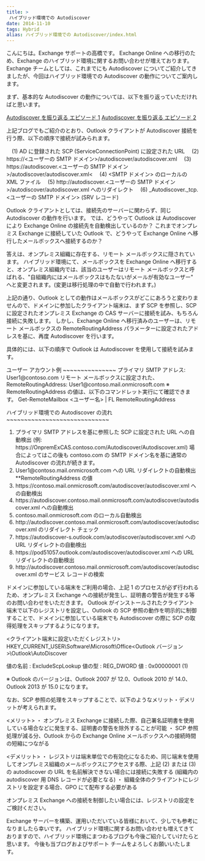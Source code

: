 ```yaml
---
title: >
 ハイブリッド環境での Autodiscover
date: 2014-11-10
tags: Hybrid
alias: ハイブリッド環境での Autodiscover/index.html
---
```

こんにちは。Exchange サポートの高橋です。
Exchange Online への移行のため、Exchange のハイブリッド環境に関するお問い合わせが増えております。
Exchange チームとしては、これまでにも Autodiscover についてご紹介してきましたが、今回はハイブリッド環境での Autodiscover の動作についてご案内します。

まず、基本的な Autodiscover の動作については、以下を振り返っていただければと思います。

[Autodiscover を振り返る エピソード 1](/blog/Reflecting-on-Autodiscover-Episode-1)
[Autodiscover を振り返る エピソード 2](/blog/Reflecting-on-Autodiscover-Episode-2)

上記ブログでもご紹介のとおり、Outlook クライアントが Autodiscover 接続を行う際、以下の順序で接続が試みられます。

　(1) AD に登録された SCP (ServiceConnectionPoint) に設定された URL
　(2) https://<ユーザーの SMTP ドメイン>/autodiscover/autodiscover.xml
　(3) https&#58;//autodiscover.<ユーザーの SMTP ドメイン>/autodiscover/autodiscover.xml<
　(4) <SMTP ドメイン> のローカルの XML ファイル
　(5) http&#58;//autodiscover.<ユーザーの SMTP ドメイン>/autodiscover/autodiscover.xml へのリダイレクト
　(6) _Autodiscover._tcp.<ユーザーの SMTP ドメイン> (SRV レコード)

Outlook クライアントとしては、接続先のサーバーに関わらず、同じ Autodiscover の動作を行います。
では、どうやって Outlook は Autodiscover により Exchange Online の接続先を自動検出しているのか？
これまでオンプレミス Exchange に接続していた Outlook で、どうやって Exchange Online へ移行したメールボックスへ接続するのか？

答えは、オンプレミス組織に存在する、リモート メールボックスに隠されています。
ハイブリッド環境にて、メールボックスを Exchange Online へ移行すると、オンプレミス組織内では、該当のユーザーはリモート メールボックスと呼ばれる、"自組織内にはメールボックスはもたないがメールが有効なユーザー" へと変更されます。(変更は移行処理の中で自動で行われます。)

上記の通り、Outlook としての動作はメールボックスがどこにあろうと変わりませんので、ドメインに参加したクライアント端末は、まず SCP を参照し、SCP に設定されたオンプレミス Exchange の CAS サーバーに接続を試み、もちろん接続に失敗します。
しかし、Exchange Online へ移行済みのユーザーは、リモート メールボックスの RemoteRoutingAddress パラメーターに設定されたアドレスを基に、再度 Autodiscover を行います。

具体的には、以下の順序で Outlook は Autodiscover を使用して接続を試みます。

ユーザー アカウント例
\~\~\~\~\~\~\~\~\~\~\~\~\~\~\~
プライマリ SMTP アドレス: User1&#64;contoso.com
リモート メールボックスに設定された、RemoteRoutingAddress: User1&#64;contoso.mail.onmicrosoft.com
※ RemoteRoutingAddress の値は、以下のコマンドレット実行にて確認できます。
Get-RemoteMailbox <ユーザー名> | FL RemoteRoutingAddress

ハイブリッド環境での Autodiscover の流れ
\~\~\~\~\~\~\~\~\~\~\~\~\~\~\~\~\~\~\~\~\~\~\~\~\~\~\~\~\~
1. プライマリ SMTP アドレスを基に参照した SCP に設定された URL への自動検出
(例: https&#58;//OnpremExCAS.contoso.com/Autodiscover/Autodiscover.xml)
場合によってはこの後も contoso.com の SMTP ドメイン名を基に通常の Autodiscover の流れが続きます。
2. User1&#64;contoso.mail.onmicrosoft.com への URL リダイレクトの自動検出 **RemoteRoutingAddress の値
3. https&#58;//contoso.mail.onmicrosoft.com/autodiscover/autodiscover.xml への自動検出
4. https&#58;//autodiscover.contoso.mail.onmicrosoft.com/autodiscover/autodiscover.xml への自動検出
5. contoso.mail.onmicrosoft.com のローカル自動検出
6. http&#58;//autodiscover.contoso.mail.onmicrosoft.com/autodiscover/autodiscover.xml のリダイレクト チェック
7. https&#58;//autodiscover-s.outlook.com/autodiscover/autodiscover.xml への URL リダイレクトの自動検出
8. https&#58;//pod51057.outlook.com/autodiscover/autodiscover.xml への URL リダイレクトの自動検出
9. http&#58;//autodiscover.contoso.mail.onmicrosoft.com/autodiscover/autodiscover.xml のサービス レコードの検索

ドメインに参加している端末をご利用の場合、上記 1 のプロセスが必ず行われるため、オンプレミス Exchange への接続が発生し、証明書の警告が発生する等のお問い合わせをいただきます。
Outlook がインストールされたクライアント端末で以下のレジストリを設定し、Outlook の SCP 参照の動作を明示的に制御することで、ドメインに参加している端末でも Autodiscover の際に SCP の取得処理をスキップするようになります。

<クライアント端末に設定いただくレジストリ>
HKEY_CURRENT_USER\Software\Microsoft\Office\<Outlook バージョン>\Outlook\AutoDiscover

値の名前 : ExcludeScpLookup
値の型 : REG_DWORD
値 : 0x00000001 (1)

※ Outlook のバージョンは、Outlook 2007 が 12.0、Outlook 2010 が 14.0、Outlook 2013 が 15.0 になります。

なお、SCP 参照の処理をスキップすることで、以下のようなメリット・デメリットが考えられます。

<メリット>
・ オンプレミス Exchange に接続した際、自己署名証明書を使用している場合などに発生する、証明書の警告を除外することが可能
・ SCP 参照処理が減る分、Outlook からの Exchange Online メールボックスへの接続時間の短縮につながる

<デメリット>
・ レジストリは端末単位での有効化になるため、同じ端末を使用してオンプレミス組織のメールボックスにアクセスする際、上記 (2) または (3) の autodiscover の URL を名前解決できない場合には接続に失敗する (組織内の autodiscover 用 DNS レコードが必要となる)
・ 組織全体のクライアントにレジストリを設定する場合、GPO にて配布する必要がある

オンプレミス Exchange への接続を制御したい場合には、レジストリの設定をご検討ください。

Exchange サーバーを構築、運用いただいている皆様において、少しでも参考になりましたら幸いです。
ハイブリッド環境に関するお問い合わせも増えてきておりますので、ハイブリッド環境にまつわるブログも今後ご紹介していけたらと思います。
今後も当ブログおよびサポート チームをよろしくお願いいたします。
